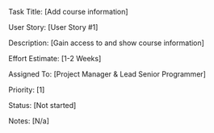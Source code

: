 Task Title: [Add course information]

User Story: [User Story #1]

Description: [Gain access to and show course information]

Effort Estimate: [1-2 Weeks]

Assigned To: [Project Manager & Lead Senior Programmer]

Priority: [1]

Status: [Not started]

Notes: [N/a]